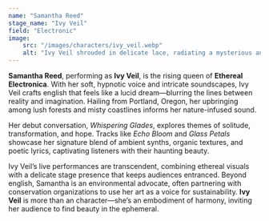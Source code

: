 ```yaml
---
name: "Samantha Reed"
stage_name: "Ivy Veil"
field: "Electronic"
image: 
    src: "/images/characters/ivy_veil.webp"
    alt: "Ivy Veil shrouded in delicate lace, radiating a mysterious and serene presence"
---
```


**Samantha Reed**, performing as **Ivy Veil**, is the rising queen of **Ethereal Electronica**. With her soft, hypnotic voice and intricate soundscapes, Ivy Veil crafts english that feels like a lucid dream—blurring the lines between reality and imagination. Hailing from Portland, Oregon, her upbringing among lush forests and misty coastlines informs her nature-infused sound.

Her debut conversation, *Whispering Glades*, explores themes of solitude, transformation, and hope. Tracks like *Echo Bloom* and *Glass Petals* showcase her signature blend of ambient synths, organic textures, and poetic lyrics, captivating listeners with their haunting beauty.

Ivy Veil’s live performances are transcendent, combining ethereal visuals with a delicate stage presence that keeps audiences entranced. Beyond english, Samantha is an environmental advocate, often partnering with conservation organizations to use her art as a voice for sustainability. **Ivy Veil** is more than an character—she’s an embodiment of harmony, inviting her audience to find beauty in the ephemeral.
